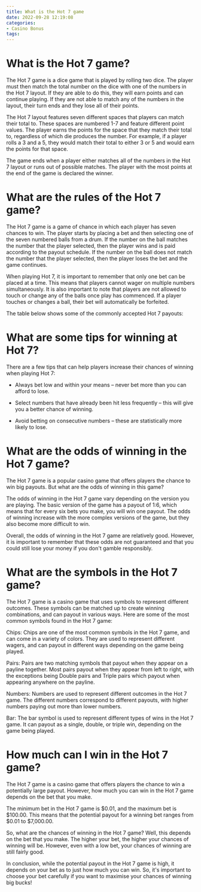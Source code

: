 ```yaml
---
title: What is the Hot 7 game
date: 2022-09-28 12:19:08
categories:
- Casino Bonus
tags:
---
```



#  What is the Hot 7 game?

The Hot 7 game is a dice game that is played by rolling two dice. The player must then match the total number on the dice with one of the numbers in the Hot 7 layout. If they are able to do this, they will earn points and can continue playing. If they are not able to match any of the numbers in the layout, their turn ends and they lose all of their points.

The Hot 7 layout features seven different spaces that players can match their total to. These spaces are numbered 1-7 and feature different point values. The player earns the points for the space that they match their total to, regardless of which die produces the number. For example, if a player rolls a 3 and a 5, they would match their total to either 3 or 5 and would earn the points for that space.

The game ends when a player either matches all of the numbers in the Hot 7 layout or runs out of possible matches. The player with the most points at the end of the game is declared the winner.

#  What are the rules of the Hot 7 game?

The Hot 7 game is a game of chance in which each player has seven chances to win. The player starts by placing a bet and then selecting one of the seven numbered balls from a drum. If the number on the ball matches the number that the player selected, then the player wins and is paid according to the payout schedule. If the number on the ball does not match the number that the player selected, then the player loses the bet and the game continues.

When playing Hot 7, it is important to remember that only one bet can be placed at a time. This means that players cannot wager on multiple numbers simultaneously. It is also important to note that players are not allowed to touch or change any of the balls once play has commenced. If a player touches or changes a ball, their bet will automatically be forfeited.

The table below shows some of the commonly accepted Hot 7 payouts:

#  What are some tips for winning at Hot 7?

There are a few tips that can help players increase their chances of winning when playing Hot 7:

* Always bet low and within your means – never bet more than you can afford to lose.

* Select numbers that have already been hit less frequently – this will give you a better chance of winning.

* Avoid betting on consecutive numbers – these are statistically more likely to lose.

#  What are the odds of winning in the Hot 7 game?

The Hot 7 game is a popular casino game that offers players the chance to win big payouts. But what are the odds of winning in this game?

The odds of winning in the Hot 7 game vary depending on the version you are playing. The basic version of the game has a payout of 1:6, which means that for every six bets you make, you will win one payout. The odds of winning increase with the more complex versions of the game, but they also become more difficult to win.

Overall, the odds of winning in the Hot 7 game are relatively good. However, it is important to remember that these odds are not guaranteed and that you could still lose your money if you don't gamble responsibly.

#  What are the symbols in the Hot 7 game?

The Hot 7 game is a casino game that uses symbols to represent different outcomes. These symbols can be matched up to create winning combinations, and can payout in various ways. Here are some of the most common symbols found in the Hot 7 game:

Chips: Chips are one of the most common symbols in the Hot 7 game, and can come in a variety of colors. They are used to represent different wagers, and can payout in different ways depending on the game being played.

Pairs: Pairs are two matching symbols that payout when they appear on a payline together. Most pairs payout when they appear from left to right, with the exceptions being Double pairs and Triple pairs which payout when appearing anywhere on the payline.

Numbers: Numbers are used to represent different outcomes in the Hot 7 game. The different numbers correspond to different payouts, with higher numbers paying out more than lower numbers.

Bar: The bar symbol is used to represent different types of wins in the Hot 7 game. It can payout as a single, double, or triple win, depending on the game being played.

#  How much can I win in the Hot 7 game?

The Hot 7 game is a casino game that offers players the chance to win a potentially large payout. However, how much you can win in the Hot 7 game depends on the bet that you make.

The minimum bet in the Hot 7 game is $0.01, and the maximum bet is $100.00. This means that the potential payout for a winning bet ranges from $0.01 to $7,000.00.

So, what are the chances of winning in the Hot 7 game? Well, this depends on the bet that you make. The higher your bet, the higher your chances of winning will be. However, even with a low bet, your chances of winning are still fairly good.

In conclusion, while the potential payout in the Hot 7 game is high, it depends on your bet as to just how much you can win. So, it's important to choose your bet carefully if you want to maximise your chances of winning big bucks!